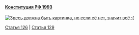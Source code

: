 #### [Конституция РФ 1993](https://lalawland.github.io/eurasia/russia/const)

[![Здесь должна быть картинка, но если её нет, значит всё :(](https://sun9-west.userapi.com/sun9-69/s/v1/ig2/B22uu1Uj4qcYGgy_yGY_62mkKkMGbLUiORRmiAXriIV2LBxKVoKtlH72Ax6EHygpaVqEMDP9YTlCxcurHD5lfOfS.jpg?size=1280x720&quality=95&type=album)](https://sun9-west.userapi.com/sun9-69/s/v1/ig2/B22uu1Uj4qcYGgy_yGY_62mkKkMGbLUiORRmiAXriIV2LBxKVoKtlH72Ax6EHygpaVqEMDP9YTlCxcurHD5lfOfS.jpg?size=1280x720&quality=95&type=album)

[Статья 126](https://lalawland.github.io/eurasia/russia/const/art126) | [Статья 129](https://lalawland.github.io/eurasia/russia/const/art129)
